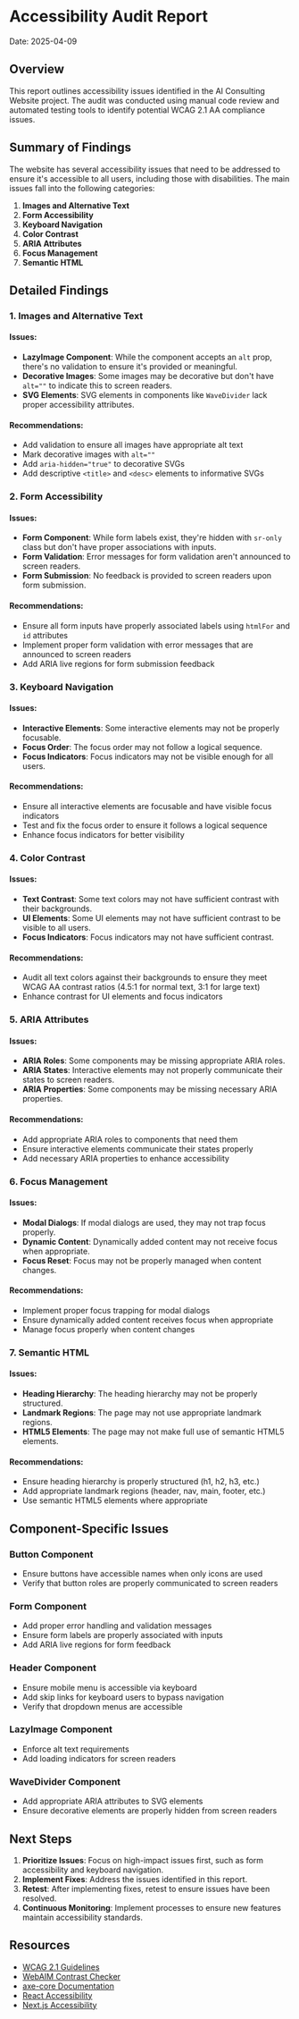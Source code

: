 # Accessibility Audit Report

Date: 2025-04-09

## Overview

This report outlines accessibility issues identified in the AI Consulting Website project. The audit was conducted using manual code review and automated testing tools to identify potential WCAG 2.1 AA compliance issues.

## Summary of Findings

The website has several accessibility issues that need to be addressed to ensure it's accessible to all users, including those with disabilities. The main issues fall into the following categories:

1. **Images and Alternative Text**
2. **Form Accessibility**
3. **Keyboard Navigation**
4. **Color Contrast**
5. **ARIA Attributes**
6. **Focus Management**
7. **Semantic HTML**

## Detailed Findings

### 1. Images and Alternative Text

#### Issues:

- **LazyImage Component**: While the component accepts an `alt` prop, there's no validation to ensure it's provided or meaningful.
- **Decorative Images**: Some images may be decorative but don't have `alt=""` to indicate this to screen readers.
- **SVG Elements**: SVG elements in components like `WaveDivider` lack proper accessibility attributes.

#### Recommendations:

- Add validation to ensure all images have appropriate alt text
- Mark decorative images with `alt=""` 
- Add `aria-hidden="true"` to decorative SVGs
- Add descriptive `<title>` and `<desc>` elements to informative SVGs

### 2. Form Accessibility

#### Issues:

- **Form Component**: While form labels exist, they're hidden with `sr-only` class but don't have proper associations with inputs.
- **Form Validation**: Error messages for form validation aren't announced to screen readers.
- **Form Submission**: No feedback is provided to screen readers upon form submission.

#### Recommendations:

- Ensure all form inputs have properly associated labels using `htmlFor` and `id` attributes
- Implement proper form validation with error messages that are announced to screen readers
- Add ARIA live regions for form submission feedback

### 3. Keyboard Navigation

#### Issues:

- **Interactive Elements**: Some interactive elements may not be properly focusable.
- **Focus Order**: The focus order may not follow a logical sequence.
- **Focus Indicators**: Focus indicators may not be visible enough for all users.

#### Recommendations:

- Ensure all interactive elements are focusable and have visible focus indicators
- Test and fix the focus order to ensure it follows a logical sequence
- Enhance focus indicators for better visibility

### 4. Color Contrast

#### Issues:

- **Text Contrast**: Some text colors may not have sufficient contrast with their backgrounds.
- **UI Elements**: Some UI elements may not have sufficient contrast to be visible to all users.
- **Focus Indicators**: Focus indicators may not have sufficient contrast.

#### Recommendations:

- Audit all text colors against their backgrounds to ensure they meet WCAG AA contrast ratios (4.5:1 for normal text, 3:1 for large text)
- Enhance contrast for UI elements and focus indicators

### 5. ARIA Attributes

#### Issues:

- **ARIA Roles**: Some components may be missing appropriate ARIA roles.
- **ARIA States**: Interactive elements may not properly communicate their states to screen readers.
- **ARIA Properties**: Some components may be missing necessary ARIA properties.

#### Recommendations:

- Add appropriate ARIA roles to components that need them
- Ensure interactive elements communicate their states properly
- Add necessary ARIA properties to enhance accessibility

### 6. Focus Management

#### Issues:

- **Modal Dialogs**: If modal dialogs are used, they may not trap focus properly.
- **Dynamic Content**: Dynamically added content may not receive focus when appropriate.
- **Focus Reset**: Focus may not be properly managed when content changes.

#### Recommendations:

- Implement proper focus trapping for modal dialogs
- Ensure dynamically added content receives focus when appropriate
- Manage focus properly when content changes

### 7. Semantic HTML

#### Issues:

- **Heading Hierarchy**: The heading hierarchy may not be properly structured.
- **Landmark Regions**: The page may not use appropriate landmark regions.
- **HTML5 Elements**: The page may not make full use of semantic HTML5 elements.

#### Recommendations:

- Ensure heading hierarchy is properly structured (h1, h2, h3, etc.)
- Add appropriate landmark regions (header, nav, main, footer, etc.)
- Use semantic HTML5 elements where appropriate

## Component-Specific Issues

### Button Component

- Ensure buttons have accessible names when only icons are used
- Verify that button roles are properly communicated to screen readers

### Form Component

- Add proper error handling and validation messages
- Ensure form labels are properly associated with inputs
- Add ARIA live regions for form feedback

### Header Component

- Ensure mobile menu is accessible via keyboard
- Add skip links for keyboard users to bypass navigation
- Verify that dropdown menus are accessible

### LazyImage Component

- Enforce alt text requirements
- Add loading indicators for screen readers

### WaveDivider Component

- Add appropriate ARIA attributes to SVG elements
- Ensure decorative elements are properly hidden from screen readers

## Next Steps

1. **Prioritize Issues**: Focus on high-impact issues first, such as form accessibility and keyboard navigation.
2. **Implement Fixes**: Address the issues identified in this report.
3. **Retest**: After implementing fixes, retest to ensure issues have been resolved.
4. **Continuous Monitoring**: Implement processes to ensure new features maintain accessibility standards.

## Resources

- [WCAG 2.1 Guidelines](https://www.w3.org/TR/WCAG21/)
- [WebAIM Contrast Checker](https://webaim.org/resources/contrastchecker/)
- [axe-core Documentation](https://github.com/dequelabs/axe-core)
- [React Accessibility](https://reactjs.org/docs/accessibility.html)
- [Next.js Accessibility](https://nextjs.org/docs/advanced-features/accessibility)
